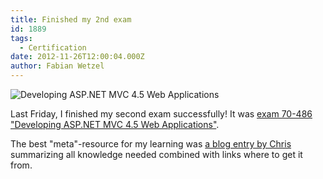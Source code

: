 ```yaml
---
title: Finished my 2nd exam
id: 1889
tags:
  - Certification
date: 2012-11-26T12:00:04.000Z
author: Fabian Wetzel
---
```


![Developing ASP.NET MVC 4.5 Web Applications](https://az275061.vo.msecnd.net/blogmedia/2012/11/112612_0959_Finishedmy21.png)

Last Friday, I finished my second exam successfully! It was [exam 70-486 "Developing ASP.NET MVC 4.5 Web Applications"](http://www.microsoft.com/learning/en/us/Exam.aspx?ID=70-486).

The best "meta"-resource for my learning was [a blog entry by Chris](http://www.bloggedbychris.com/2012/11/06/microsoft-exam-70-486-study-guide/) summarizing all knowledge needed combined with links where to get it from.

